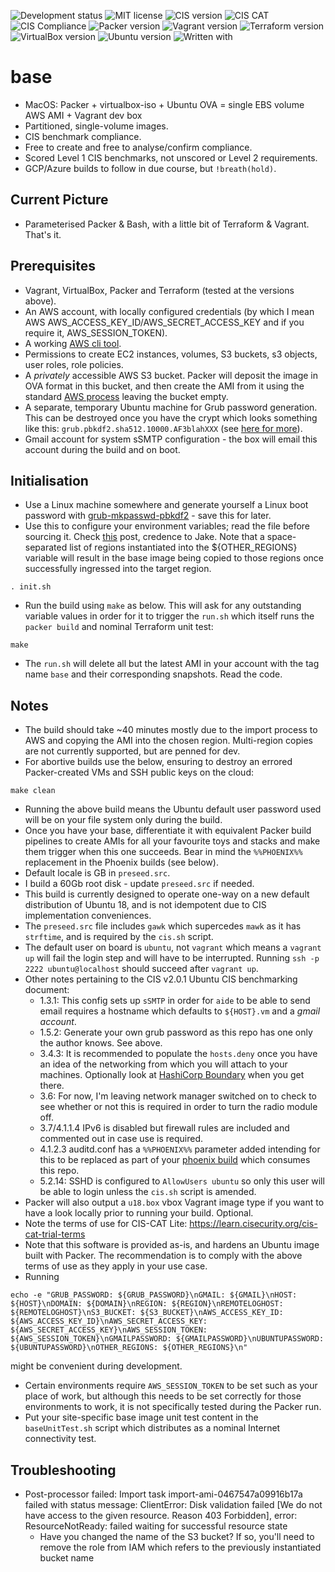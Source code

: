 ![Development status](https://img.shields.io/badge/status-uat-F90.svg?style=for-the-badge)
![MIT license](https://img.shields.io/badge/licence-MIT-ff69b4.svg?style=for-the-badge)
![CIS version](https://img.shields.io/badge/CIS_benchmark-2.0.1-003b5b.svg?style=for-the-badge)
![CIS CAT](https://img.shields.io/badge/CIS_CAT_Lite-4.0.21-003b5b.svg?style=for-the-badge)
![CIS Compliance](https://img.shields.io/badge/CIS_Compliance-100%25-green.svg?style=for-the-badge)
![Packer version](https://img.shields.io/badge/packer-1.6.6-00ACFF.svg?style=for-the-badge)
![Vagrant version](https://img.shields.io/badge/vagrant-2.2.14-1563ff.svg?style=for-the-badge)
![Terraform version](https://img.shields.io/badge/terraform-0.14.5-623CE4.svg?style=for-the-badge)
![VirtualBox version](https://img.shields.io/badge/virtualbox-6.1-red.svg?style=for-the-badge)
![Ubuntu version](https://img.shields.io/badge/ubuntu-18.05LTS-blue.svg?style=for-the-badge)
![Written with](https://img.shields.io/badge/written_with-macOS-333.svg?style=for-the-badge)

# base

* MacOS: Packer + virtualbox-iso + Ubuntu OVA = single EBS volume AWS AMI + Vagrant dev box
* Partitioned, single-volume images.
* CIS benchmark compliance.
* Free to create and free to analyse/confirm compliance.
* Scored Level 1 CIS benchmarks, not unscored or Level 2 requirements.
* GCP/Azure builds to follow in due course, but `!breath(hold)`.

## Current Picture
* Parameterised Packer & Bash, with a little bit of Terraform & Vagrant.  That's it.

## Prerequisites
* Vagrant, VirtualBox, Packer and Terraform (tested at the versions above).
* An AWS account, with locally configured credentials (by which I mean AWS AWS_ACCESS_KEY_ID/AWS_SECRET_ACCESS_KEY and if you require it, AWS_SESSION_TOKEN).
* A working [AWS cli tool](https://docs.aws.amazon.com/cli/latest/userguide/install-cliv2-mac.html).
* Permissions to create EC2 instances, volumes, S3 buckets, s3 objects, user roles, role policies.
* A _privately_ accessible AWS S3 bucket.  Packer will deposit the image in OVA format in this bucket, and then create the AMI from it using the standard [AWS process](https://docs.aws.amazon.com/vm-import/latest/userguide/vmie_prereqs.html) leaving the bucket empty.
* A separate, temporary Ubuntu machine for Grub password generation. This can be destroyed once you have the crypt which looks something like this: `grub.pbkdf2.sha512.10000.AF3blahXXX` (see [here for more](https://sleeplessbeastie.eu/2015/01/06/how-to-password-protect-grub-entries/)).
* Gmail account for system sSMTP configuration - the box will email this account during the build and on boot.

## Initialisation
* Use a Linux machine somewhere and generate yourself a Linux boot password with [grub-mkpasswd-pbkdf2](https://www.gnu.org/software/grub/manual/grub/html_node/Invoking-grub_002dmkpasswd_002dpbkdf2.html) - save this for later.
* Use this to configure your environment variables; read the file before sourcing it.  Check [this](https://rzn.id.au/tech/converting-an-ova-to-an-amazon-ami/) post, credence to Jake.  Note that a space-separated list of regions instantiated into the ${OTHER_REGIONS} variable will result in the base image being copied to those regions once successfully ingressed into the target region.
```shell
. init.sh
```
* Run the build using `make` as below. This will ask for any outstanding variable values in order for it to trigger the `run.sh` which itself runs the `packer build` and nominal Terraform unit test:
```shell
make
```
* The `run.sh` will delete all but the latest AMI in your account with the tag name `base` and their corresponding snapshots.  Read the code.

## Notes
* The build should take ~40 minutes mostly due to the import process to AWS and copying the AMI into the chosen region.  Multi-region copies are not currently supported, but are penned for dev.
* For abortive builds use the below, ensuring to destroy an errored Packer-created VMs and SSH public keys on the cloud:
```shell
make clean
```
* Running the above build means the Ubuntu default user password used will be on your file system only during the build.
* Once you have your base, differentiate it with equivalent Packer build pipelines to create AMIs for all your favourite toys and stacks and make them trigger when this one succeeds.  Bear in mind the `%%PHOENIX%%` replacement in the Phoenix builds (see below).
* Default locale is GB in `preseed.src`.
* I build a 60Gb root disk - update `preseed.src` if needed.
* This build is currently designed to operate one-way on a new default distribution of Ubuntu 18, and is not idempotent due to CIS implementation conveniences.
* The `preseed.src` file includes `gawk` which supercedes `mawk` as it has `strftime`, and is required by the `cis.sh` script.
* The default user on board is `ubuntu`, not `vagrant` which means a `vagrant up` will fail the login step and will have to be interrupted. Running `ssh -p 2222 ubuntu@localhost` should succeed after `vagrant up`.
* Other notes pertaining to the CIS v2.0.1 Ubuntu CIS benchmarking document:
  * 1.3.1: This config sets up `sSMTP` in order for `aide` to be able to send email requires a hostname which defaults to `${HOST}.vm` and a _gmail account_.
  * 1.5.2: Generate your own grub password as this repo has one only the author knows. See above.
  * 3.4.3: It is recommended to populate the `hosts.deny` once you have an idea of the networking from which you will attach to your machines. Optionally look at [HashiCorp Boundary](https://www.boundaryproject.io/) when you get there.
  * 3.6: For now, I'm leaving network manager switched on to check to see whether or not this is required in order to turn the radio module off.
  * 3.7/4.1.1.4 IPv6 is disabled but firewall rules are included and commented out in case use is required.
  * 4.1.2.3 auditd.conf has a `%%PHOENIX%%` parameter added intending for this to be replaced as part of your [phoenix build](https://martinfowler.com/bliki/PhoenixServer.html) which consumes this repo.
  * 5.2.14: SSHD is configured to `AllowUsers ubuntu` so only this user will be able to login unless the `cis.sh` script is amended.
* Packer will also output a `u18.box` vbox Vagrant image type if you want to have a look locally prior to running your build. Optional.
* Note the terms of use for CIS-CAT Lite: https://learn.cisecurity.org/cis-cat-trial-terms
* Note that this software is provided as-is, and hardens an Ubuntu image built with Packer.  The recommendation is to comply with the above terms of use as they apply in your use case.
* Running
```shell
echo -e "GRUB_PASSWORD: ${GRUB_PASSWORD}\nGMAIL: ${GMAIL}\nHOST: ${HOST}\nDOMAIN: ${DOMAIN}\nREGION: ${REGION}\nREMOTELOGHOST: ${REMOTELOGHOST}\nS3_BUCKET: ${S3_BUCKET}\nAWS_ACCESS_KEY_ID: ${AWS_ACCESS_KEY_ID}\nAWS_SECRET_ACCESS_KEY: ${AWS_SECRET_ACCESS_KEY}\nAWS_SESSION_TOKEN: ${AWS_SESSION_TOKEN}\nGMAILPASSWORD: ${GMAILPASSWORD}\nUBUNTUPASSWORD: ${UBUNTUPASSWORD}\nOTHER_REGIONS: ${OTHER_REGIONS}\n"
```
might be convenient during development.
* Certain environments require `AWS_SESSION_TOKEN` to be set such as your place of work, but although this needs to be set correctly for those environments to work, it is not specifically tested during the Packer run.
* Put your site-specific base image unit test content in the `baseUnitTest.sh` script which distributes as a nominal Internet connectivity test.

## Troubleshooting
* Post-processor failed: Import task import-ami-0467547a09916b17a failed with status message: ClientError: Disk validation failed [We do not have access to the given resource. Reason 403 Forbidden], error: ResourceNotReady: failed waiting for successful resource state
  * Have you changed the name of the S3 bucket?  If so, you'll need to remove the role from IAM which refers to the previously instantiated bucket name
